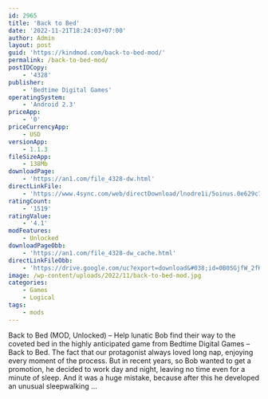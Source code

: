 ```yaml
---
id: 2965
title: 'Back to Bed'
date: '2022-11-21T18:24:03+07:00'
author: Admin
layout: post
guid: 'https://kindmod.com/back-to-bed-mod/'
permalink: /back-to-bed-mod/
postIDCopy:
    - '4328'
publisher:
    - 'Bedtime Digital Games'
operatingSystem:
    - 'Android 2.3'
priceApp:
    - '0'
priceCurrencyApp:
    - USD
versionApp:
    - 1.1.3
fileSizeApp:
    - 138Mb
downloadPage:
    - 'https://an1.com/file_4328-dw.html'
directLinkFile:
    - 'https://www.4sync.com/web/directDownload/lnodre1i/5oinus.0e629c766a0c5f07ce34ba3145d57763'
ratingCount:
    - '1519'
ratingValue:
    - '4.1'
modFeatures:
    - Unlocked
downloadPageObb:
    - 'https://an1.com/file_4328-dw_cache.html'
directLinkFileObb:
    - 'https://drive.google.com/uc?export=download&#038;id=0B0SGjfW_2fKYcVNVTHozNHExS0k'
image: /wp-content/uploads/2022/11/back-to-bed-mod.jpg
categories:
    - Games
    - Logical
tags:
    - mods
---
```


Back to Bed (MOD, Unlocked) – Help lunatic Bob find their way to the coveted bed in the highly anticipated game from Bedtime Digital Games – Back to Bed. The fact that our protagonist always loved long nap, enjoying every moment of the process. But in recent years, so Bob wanted to get a promotion, he decided to work day and night, leaving no time even for a minute of sleep. And it was a huge mistake, because after this he developed an unusual sleepwalking …